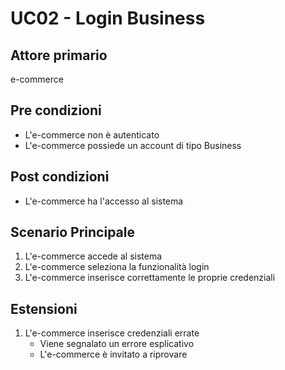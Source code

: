 # UC02 - Login Business

## Attore primario
e-commerce

## Pre condizioni
- L'e-commerce non è autenticato
- L'e-commerce possiede un account di tipo Business

## Post condizioni
- L'e-commerce ha l'accesso al sistema

## Scenario Principale
1. L'e-commerce accede al sistema 
2. L'e-commerce seleziona la funzionalità login
3. L'e-commerce inserisce correttamente le proprie credenziali

## Estensioni
1. L'e-commerce inserisce credenziali errate
    - Viene segnalato un errore esplicativo
    - L'e-commerce è invitato a riprovare
